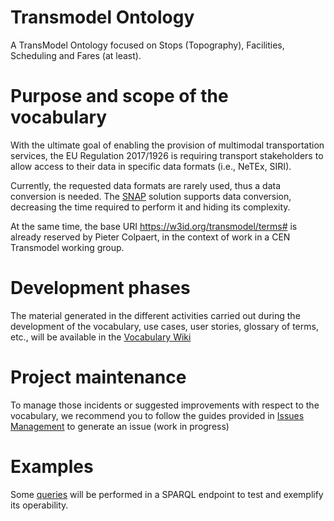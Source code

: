 # Transmodel Ontology

A TransModel Ontology focused on Stops (Topography), Facilities, Scheduling and Fares (at least).


# Purpose and scope of the vocabulary

With the ultimate goal of enabling the provision of multimodal transportation services, the EU Regulation 2017/1926 is requiring transport stakeholders to allow access to their data in specific data formats (i.e., NeTEx, SIRI).

Currently, the requested data formats are rarely used, thus a data conversion is needed.  The [SNAP](https://www.snap-project.eu) solution supports data conversion, decreasing the time required to perform it and hiding its complexity. 

At the same time, the base URI https://w3id.org/transmodel/terms# is already reserved by Pieter Colpaert, in the context of work in a CEN Transmodel working group.

# Development phases

The material generated in the different activities carried out during the development of the vocabulary, use
cases, user stories, glossary of terms, etc., will be available in the [Vocabulary Wiki](#)

# Project maintenance

To manage those incidents or suggested improvements with respect to the vocabulary, we recommend you to follow
the guides provided in [Issues Management](https://github.com/nombre-repositorio/wiki/issues-management) to
generate an issue (work in progress)

# Examples

Some [queries](https://github.com/repository-name/blob/master/examples/queries.md) will be performed in a
SPARQL endpoint to test and exemplify its operability.

